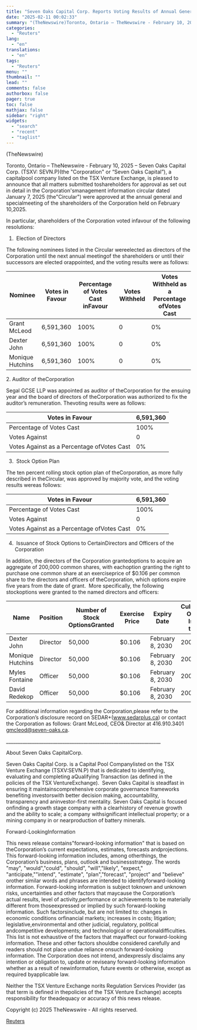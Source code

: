 ```yaml
---
title: "Seven Oaks Capital Corp. Reports Voting Results of Annual General and Special Meeting of Shareholders"
date: "2025-02-11 00:02:33"
summary: "(TheNewswire)Toronto, Ontario – TheNewswire - February 10, 2025 – Seven Oaks Capital Corp. (TSXV: SEVN.P)(the \"Corporation\" or “Seven Oaks Capital”), a capitalpool company listed on the TSX Venture Exchange, is pleased to announce that all matters submitted toshareholders for approval as set out in detail in the Corporation'smanagement information circular..."
categories:
  - "Reuters"
lang:
  - "en"
translations:
  - "en"
tags:
  - "Reuters"
menu: ""
thumbnail: ""
lead: ""
comments: false
authorbox: false
pager: true
toc: false
mathjax: false
sidebar: "right"
widgets:
  - "search"
  - "recent"
  - "taglist"
---
```


(TheNewswire)

Toronto, Ontario – TheNewswire - February 10, 2025 – Seven Oaks Capital Corp. (TSXV: SEVN.P)(the "Corporation" or “Seven Oaks Capital”), a capitalpool company listed on the TSX Venture Exchange, is pleased to announce that all matters submitted toshareholders for approval as set out in detail in the Corporation'smanagement information circular dated January 7, 2025 (the"Circular") were approved at the annual general and specialmeeting of the shareholders of the Corporation held on February 10,2025.

In particular, shareholders of the Corporation voted infavour of the following resolutions:

1.  Election of Directors

The following nominees listed in the Circular wereelected as directors of the Corporation until the next annual meetingof the shareholders or until their successors are elected orappointed, and the voting results were as follows:

| Nominee | Votes in Favour | Percentage of Votes Cast inFavour | Votes Withheld | Votes Withheld as a Percentage ofVotes Cast |
| --- | --- | --- | --- | --- |
| Grant McLeod | 6,591,360 | 100% | 0 | 0% |
| Dexter John | 6,591,360 | 100% | 0 | 0% |
| Monique Hutchins | 6,591,360 | 100% | 0 | 0% |

2. Auditor of theCorporation

Segal GCSE LLP was appointed as auditor of theCorporation for the ensuing year and the board of directors of theCorporation was authorized to fix the auditor’s remuneration. Thevoting results were as follows:

| Votes in Favour | 6,591,360 |
| --- | --- |
| Percentage of Votes Cast | 100% |
| Votes Against | 0 |
| Votes Against as a Percentage ofVotes Cast | 0% |

3.  Stock Option Plan

The ten percent rolling stock option plan of theCorporation, as more fully described in theCircular, was approved by majority vote, and the voting results wereas follows:

| Votes in Favour | 6,591,360 |
| --- | --- |
| Percentage of Votes Cast | 100% |
| Votes Against | 0 |
| Votes Against as a Percentage ofVotes Cast | 0% |

4.  Issuance of Stock Options to CertainDirectors and Officers of the Corporation

In addition, the directors of the Corporation grantedoptions to acquire an aggregate of 200,000 common shares, with eachoption granting the right to purchase one common share at an exerciseprice of $0.106 per common share to the directors and officers of theCorporation, which options expire five years from the date of grant.  More specifically, the following stockoptions were granted to the named directors and officers:

| Name | Position | Number of Stock OptionsGranted | Exercise Price | Expiry Date | Culminative Options Issued toDate |
| --- | --- | --- | --- | --- | --- |
| Dexter John | Director | 50,000 | $0.106 | February 8, 2030 | 200,000 |
| Monique Hutchins | Director | 50,000 | $0.106 | February 8, 2030 | 200,000 |
| Myles Fontaine | Officer | 50,000 | $0.106 | February 8, 2030 | 200,000 |
| David Redekop | Officer | 50,000 | $0.106 | February 8, 2030 | 200,000 |

For additional information regarding the Corporation,please refer to the Corporation’s disclosure record on SEDAR+(www.sedarplus.ca) or contact the Corporation as follows: Grant McLeod, CEO& Director at 416.910.3401 gmcleod@seven-oaks.ca.

\_\_\_\_\_\_\_\_\_\_\_\_\_\_\_\_\_\_\_\_\_\_\_\_\_\_\_\_\_\_\_\_\_\_\_\_\_\_\_\_\_\_\_\_\_\_\_\_\_\_\_\_\_\_\_\_\_\_\_\_\_\_\_\_\_\_

About Seven Oaks CapitalCorp.

Seven Oaks Capital Corp. is a Capital Pool Companylisted on the TSX Venture Exchange (TSXV:SEVN.P) that is dedicated to identifying, evaluating and completing aQualifying Transaction (as defined in the policies of the TSX VentureExchange).  Seven Oaks Capital is steadfast in ensuring it maintainscomprehensive corporate governance frameworks benefiting investorswith better decision making, accountability, transparency and aninvestor-first mentality. Seven Oaks Capital is focused onfinding a growth stage company with a clearhistory of revenue growth and the ability to scale; a company withsignificant intellectual property; or a mining company in or nearproduction of battery minerals.

Forward-LookingInformation

This news release contains"forward-looking information" that is based on theCorporation’s current expectations, estimates, forecasts andprojections. This forward-looking information includes, among otherthings, the Corporation’s business, plans, outlook and businessstrategy. The words "may", "would","could", "should", "will","likely", "expect," "anticipate,""intend", "estimate", "plan","forecast", "project" and "believe" orother similar words and phrases are intended to identifyforward-looking information. Forward-looking information is subject toknown and unknown risks, uncertainties and other factors that maycause the Corporation’s actual results, level of activity,performance or achievements to be materially different from thoseexpressed or implied by such forward-looking information. Such factorsinclude, but are not limited to: changes in economic conditions orfinancial markets; increases in costs; litigation; legislative,environmental and other judicial, regulatory, political andcompetitive developments; and technological or operationaldifficulties. This list is not exhaustive of the factors that mayaffect our forward-looking information. These and other factors shouldbe considered carefully and readers should not place undue reliance onsuch forward-looking information. The Corporation does not intend, andexpressly disclaims any intention or obligation to, update or reviseany forward-looking information whether as a result of newinformation, future events or otherwise, except as required byapplicable law.

Neither the TSX Venture Exchange norits Regulation Services Provider (as that term is defined in thepolicies of the TSX Venture Exchange) accepts responsibility for theadequacy or accuracy of this news release.

Copyright (c) 2025 TheNewswire - All rights reserved.

[Reuters](https://www.tradingview.com/news/reuters.com,2025-02-10:newsml_Tnw4Z5HM9:0-seven-oaks-capital-corp-reports-voting-results-of-annual-general-and-special-meeting-of-shareholders/)
